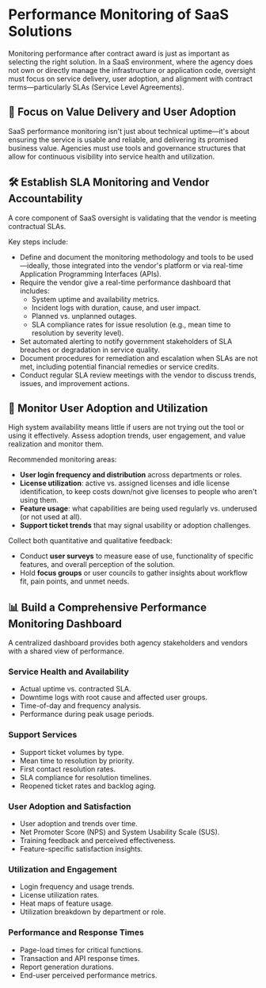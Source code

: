 # Performance Monitoring of SaaS Solutions

Monitoring performance after contract award is just as important as selecting the right solution. In a SaaS environment, where the agency does not own or directly manage the infrastructure or application code, oversight must focus on service delivery, user adoption, and alignment with contract terms—particularly SLAs (Service Level Agreements).

## 🎯 Focus on Value Delivery and User Adoption

SaaS performance monitoring isn't just about technical uptime—it's about ensuring the service is usable and reliable, and delivering its promised business value. Agencies must use tools and governance structures that allow for continuous visibility into service health and utilization.

## 🛠️ Establish SLA Monitoring and Vendor Accountability

A core component of SaaS oversight is validating that the vendor is meeting contractual SLAs.

Key steps include:

- Define and document the monitoring methodology and tools to be used—ideally, those integrated into the vendor's platform or via real-time Application Programming Interfaces (APIs).
- Require the vendor give a real-time performance dashboard that includes:
  - System uptime and availability metrics.
  - Incident logs with duration, cause, and user impact.
  - Planned vs. unplanned outages.
  - SLA compliance rates for issue resolution (e.g., mean time to resolution by severity level).
- Set automated alerting to notify government stakeholders of SLA breaches or degradation in service quality.
- Document procedures for remediation and escalation when SLAs are not met, including potential financial remedies or service credits.
- Conduct regular SLA review meetings with the vendor to discuss trends, issues, and improvement actions.

## 👥 Monitor User Adoption and Utilization

High system availability means little if users are not trying out the tool or using it effectively. Assess adoption trends, user engagement, and value realization and monitor them.

Recommended monitoring areas:

- **User login frequency and distribution** across departments or roles.
- **License utilization**: active vs. assigned licenses and idle license identification, to keep costs down/not give licenses to people who aren't using them.
- **Feature usage**: what capabilities are being used regularly vs. underused (or not used at all).
- **Support ticket trends** that may signal usability or adoption challenges.

Collect both quantitative and qualitative feedback:

- Conduct **user surveys** to measure ease of use, functionality of specific features, and overall perception of the solution.
- Hold **focus groups** or user councils to gather insights about workflow fit, pain points, and unmet needs.

## 📊 Build a Comprehensive Performance Monitoring Dashboard

A centralized dashboard provides both agency stakeholders and vendors with a shared view of performance.

### Service Health and Availability

- Actual uptime vs. contracted SLA.
- Downtime logs with root cause and affected user groups.
- Time-of-day and frequency analysis.
- Performance during peak usage periods.

### Support Services

- Support ticket volumes by type.
- Mean time to resolution by priority.
- First contact resolution rates.
- SLA compliance for resolution timelines.
- Reopened ticket rates and backlog aging.

### User Adoption and Satisfaction

- User adoption and trends over time.
- Net Promoter Score (NPS) and System Usability Scale (SUS).
- Training feedback and perceived effectiveness.
- Feature-specific satisfaction insights.

### Utilization and Engagement

- Login frequency and usage trends.
- License utilization rates.
- Heat maps of feature usage.
- Utilization breakdown by department or role.

### Performance and Response Times

- Page-load times for critical functions.
- Transaction and API response times.
- Report generation durations.
- End-user perceived performance metrics.
